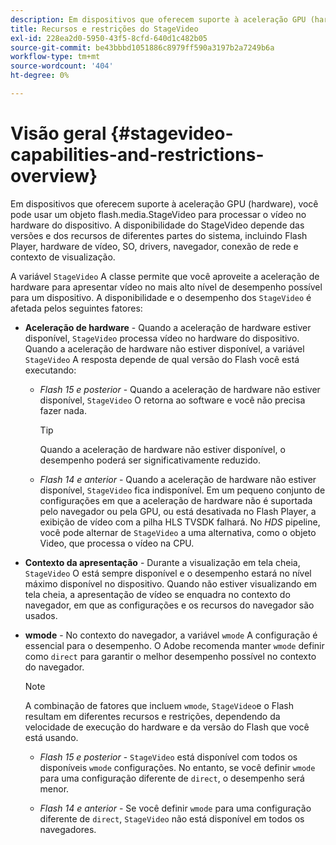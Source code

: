```yaml
---
description: Em dispositivos que oferecem suporte à aceleração GPU (hardware), você pode usar um objeto flash.media.StageVideo para processar o vídeo no hardware do dispositivo. A disponibilidade do StageVideo depende das versões e dos recursos de diferentes partes do sistema, incluindo Flash Player, hardware de vídeo, SO, drivers, navegador, conexão de rede e contexto de visualização.
title: Recursos e restrições do StageVideo
exl-id: 228ea2d0-5950-43f5-8cfd-640d1c482b05
source-git-commit: be43bbbd1051886c8979ff590a3197b2a7249b6a
workflow-type: tm+mt
source-wordcount: '404'
ht-degree: 0%

---
```


# Visão geral {#stagevideo-capabilities-and-restrictions-overview}

Em dispositivos que oferecem suporte à aceleração GPU (hardware), você pode usar um objeto flash.media.StageVideo para processar o vídeo no hardware do dispositivo. A disponibilidade do StageVideo depende das versões e dos recursos de diferentes partes do sistema, incluindo Flash Player, hardware de vídeo, SO, drivers, navegador, conexão de rede e contexto de visualização.

A variável `StageVideo` A classe permite que você aproveite a aceleração de hardware para apresentar vídeo no mais alto nível de desempenho possível para um dispositivo. A disponibilidade e o desempenho dos `StageVideo` é afetada pelos seguintes fatores:

* **Aceleração de hardware** - Quando a aceleração de hardware estiver disponível, `StageVideo` processa vídeo no hardware do dispositivo. Quando a aceleração de hardware não estiver disponível, a variável `StageVideo` A resposta depende de qual versão do Flash você está executando:

   * *Flash 15 e posterior* - Quando a aceleração de hardware não estiver disponível, `StageVideo` O retorna ao software e você não precisa fazer nada.

      >[!TIP]
      >
      >Quando a aceleração de hardware não estiver disponível, o desempenho poderá ser significativamente reduzido.

   * *Flash 14 e anterior* - Quando a aceleração de hardware não estiver disponível, `StageVideo` fica indisponível. Em um pequeno conjunto de configurações em que a aceleração de hardware não é suportada pelo navegador ou pela GPU, ou está desativada no Flash Player, a exibição de vídeo com a pilha HLS TVSDK falhará. No *HDS* pipeline, você pode alternar de `StageVideo` a uma alternativa, como o objeto Video, que processa o vídeo na CPU.

* **Contexto da apresentação** - Durante a visualização em tela cheia, `StageVideo` O está sempre disponível e o desempenho estará no nível máximo disponível no dispositivo. Quando não estiver visualizando em tela cheia, a apresentação de vídeo se enquadra no contexto do navegador, em que as configurações e os recursos do navegador são usados.

* **wmode** - No contexto do navegador, a variável `wmode` A configuração é essencial para o desempenho. O Adobe recomenda manter `wmode` definir como `direct` para garantir o melhor desempenho possível no contexto do navegador.

   >[!NOTE]
   >
   >A combinação de fatores que incluem `wmode`, `StageVideo`e o Flash resultam em diferentes recursos e restrições, dependendo da velocidade de execução do hardware e da versão do Flash que você está usando.

   * *Flash 15 e posterior* - `StageVideo` está disponível com todos os disponíveis `wmode` configurações. No entanto, se você definir `wmode` para uma configuração diferente de `direct`, o desempenho será menor.

   * *Flash 14 e anterior* - Se você definir `wmode` para uma configuração diferente de `direct`, `StageVideo` não está disponível em todos os navegadores.
